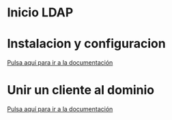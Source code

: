 # Inicio LDAP

# Instalacion y configuracion
[Pulsa aquí para ir a la documentación](install_and_conf.md)

# Unir un cliente al dominio
[Pulsa aquí para ir a la documentación](join_domain.md)


